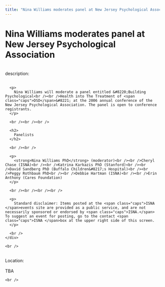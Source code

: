 ```yaml
---
title: "Nina Williams moderates panel at New Jersey Psychological Association"
---
```


# Nina Williams moderates panel at New Jersey Psychological Association

<div class="flexinode-body flexinode-2">
  <div class="flexinode-textarea-1">
    <div class="form-item">
      <br /> <label>description:</label><br /><br /> 
      
      <p>
        Nina Williams will moderate a panel entitled &#8220;Building Psychological<br /><br />Health into The Treatment of <span class="caps">DSD</span>&#8221; at the 2006 annual conference of the New Jersey Psychological Association. The panel is open to conference registrants.
      </p>
      
      <br /><br /><br />
      
      <h2>
        Panelists
      </h2>
      
      <br /><br />
      
      <p>
        <strong>Nina Williams PhD</strong> (moderator)<br /><br />Cheryl Chase (ISNA)<br /><br />Katrina Karkazis PhD (Stanford)<br /><br />David Sandberg PhD (Buffalo Children&#8217;s Hospital)<br /><br />Peggy Rothbaum PhD<br /><br />Debbie Hartman (ISNA)<br /><br />Erin Anthony (Cares Foundation)
      </p>
      
      <br /><br /><br /><br />
      
      <p>
        Standard disclaimer: Items posted at the <span class="caps">ISNA </span>events site are provided as a public service, and are not necessarily sponsored or endorsed by <span class="caps">ISNA.</span> To suggest an event for posting, go to the contact <span class="caps">ISNA </span>box at the upper right side of this screen.
      </p>
      
      <br />
    </div>
    
    <br />
  </div>
  
  <div class="flexinode-textfield-2">
    <div class="form-item">
      <br /> <label>Location:</label><br /><br /> TBA<br />
    </div>
    
    <br />
  </div>
</div>